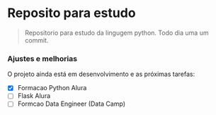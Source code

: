 # Reposito para estudo

> Repositorio para estudo da lingugem python. Todo dia uma um commit.

### Ajustes e melhorias

O projeto ainda está em desenvolvimento e as próximas tarefas:

- [x] Formacao Python Alura
- [ ] Flask Alura
- [ ] Formcao Data Engineer (Data Camp)
